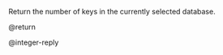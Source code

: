 

Return the number of keys in the currently selected database.

@return

@integer-reply



[1]: /p/redis/wiki/ReplyTypes